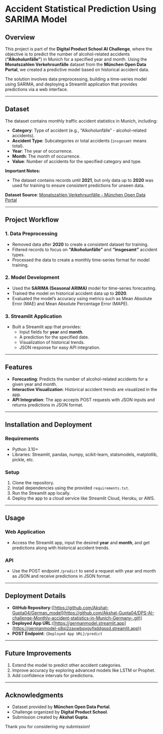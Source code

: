# Accident Statistical Prediction Using SARIMA Model

## Overview
This project is part of the **Digital Product School AI Challenge**, where the objective is to predict the number of alcohol-related accidents (**“Alkoholunfälle”**) in Munich for a specified year and month. Using the **Monatszahlen Verkehrsunfälle** dataset from the **München Open Data Portal**, we created a predictive model based on historical accident data.

The solution involves data preprocessing, building a time-series model using SARIMA, and deploying a Streamlit application that provides predictions via a web interface.

---

## Dataset
The dataset contains monthly traffic accident statistics in Munich, including:

- **Category**: Type of accident (e.g., “Alkoholunfälle” - alcohol-related accidents).
- **Accident Type**: Subcategories or total accidents (`insgesamt` means total).
- **Year**: The year of occurrence.
- **Month**: The month of occurrence.
- **Value**: Number of accidents for the specified category and type.

**Important Notes:**
- The dataset contains records until **2021**, but only data up to **2020** was used for training to ensure consistent predictions for unseen data.

**Dataset Source**: [Monatszahlen Verkehrsunfälle - München Open Data Portal]([https://www.opengov-muenchen.de](https://opendata.muenchen.de/dataset/monatszahlen-verkehrsunfaelle/resource/40094bd6-f82d-4979-949b-26c8dc00b9a7))

---

## Project Workflow

### 1. Data Preprocessing
- Removed data after **2020** to create a consistent dataset for training.
- Filtered records to focus on **“Alkoholunfälle”** and **“insgesamt”** accident types.
- Processed the data to create a monthly time-series format for model training.

### 2. Model Development
- Used the **SARIMA (Seasonal ARIMA)** model for time-series forecasting.
- Trained the model on historical accident data up to **2020**.
- Evaluated the model’s accuracy using metrics such as Mean Absolute Error (MAE) and Mean Absolute Percentage Error (MAPE).

### 3. Streamlit Application
- Built a Streamlit app that provides:
  - Input fields for **year** and **month**.
  - A prediction for the specified date.
  - Visualization of historical trends.
  - JSON response for easy API integration.

---

## Features
- **Forecasting**: Predicts the number of alcohol-related accidents for a given year and month.
- **Interactive Visualization**: Historical accident trends are visualized in the app.
- **API Integration**: The app accepts POST requests with JSON inputs and returns predictions in JSON format.

---

## Installation and Deployment

### Requirements
- Python 3.10+
- Libraries: Streamlit, pandas, numpy, scikit-learn, statsmodels, matplotlib, pickle, etc.

### Setup
1. Clone the repository.
2. Install dependencies using the provided `requirements.txt`.
3. Run the Streamlit app locally.
4. Deploy the app to a cloud service like Streamlit Cloud, Heroku, or AWS.

---

## Usage

### Web Application
- Access the Streamlit app, input the desired **year** and **month**, and get predictions along with historical accident trends.

### API
- Use the POST endpoint `/predict` to send a request with year and month as JSON and receive predictions in JSON format.

---

## Deployment Details
- **GitHub Repository**:([https://github.com/Akshat-Gupta04/German_model](https://github.com/Akshat-Gupta04/DPS-AI-challenge-Monthly-accident-statistics-in-Munich-Germany-.git))
- **Deployed App URL**:([https://germanmodel.streamlit.app](https://germanmodel-s8qi2zaxwbqxgyfqddgssd.streamlit.app))
- **POST Endpoint**: `{Deployed App URL}/predict`

---

## Future Improvements
1. Extend the model to predict other accident categories.
2. Improve accuracy by exploring advanced models like LSTM or Prophet.
3. Add confidence intervals for predictions.

---

## Acknowledgments
- Dataset provided by **München Open Data Portal**.
- Challenge organized by **Digital Product School**.
- Submission created by **Akshat Gupta**.

Thank you for considering my submission!
